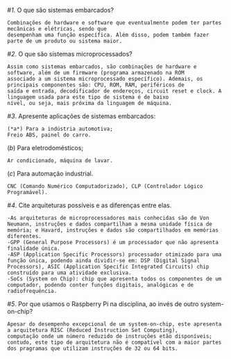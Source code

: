 #*1*. O que são sistemas embarcados?

    Combinações de hardware e software que eventualmente podem ter partes mecânicas e elétricas, sendo que 
    desempenham uma função específica. Além disso, podem também fazer parte de um produto ou sistema maior.

#*2*. O que são sistemas microprocessados?
    
    Assim como sistemas embarcados, são combinações de hardware e software, além de um firmware (programa armazenado na ROM 
    associado a um sistema microprocessado específico). Ademais, os principais componentes são: CPU, ROM, RAM, periféricos de           
    saída e entrada, decodificador de endereços, circuit reset e clock. A linguagem usada para este tipo de sistema é de baixo 
    nível, ou seja, mais próxima da linguagem de máquina.

#*3*. Apresente aplicações de sistemas embarcados: 

    (*a*) Para a indústria automotiva; 
    Freio ABS, painel do carro.

(*b*) Para eletrodomésticos; 

    Ar condicionado, máquina de lavar.

(*c*) Para automação industrial.

    CNC (Comando Numérico Computadorizado), CLP (Controlador Lógico Programável).

#*4*. Cite arquiteturas possíveis e as diferenças entre elas.

    -As arquiteturas de microprocessadores mais conhecidas são de Von Neumann, instruções e dados compartilham a mesma unidade física de memória; e Havard, instruções e dados são compartilhados em memórias diferentes.
    -GPP (General Purpose Processors) é um processador que não apresenta finalidade única.
    -ASP (Application Specific Processors) processador otimizado para uma função única, podendo ainda dividir-se em: DSP (Digital Signal Processors), ASIC (Application Specific Integrated Circuits) chip construído para uma atividade exclusiva.
    -SoCs (System on Chip): chip que apresenta todos os componentes de um computador, podendo conter funções digitais, analógicas e de radiofrequência.

#*5*. Por que usamos o Raspberry Pi na disciplina, ao invés de outro system-on-chip?

    Apesar do desempenho excepcional de um system-on-chip, este apresenta a arquitetura RISC (Reduced Instruction Set Computing),   
    computação onde um número reduzido de instruções etão disponíveis; contudo, este tipo de arquitetura não é compatível com a maior partes dos pragramas que utilizam instruções de 32 ou 64 bits.
